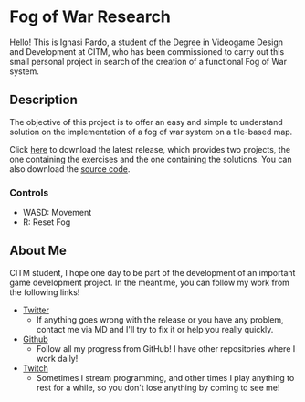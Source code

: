 
# Fog of War Research

Hello! This is Ignasi Pardo, a student of the Degree in Videogame Design and Development at CITM, who has been commissioned to carry out this small personal project in search of the creation of a functional Fog of War system.  

## Description
The objective of this project is to offer an easy and simple to understand solution on the implementation of a fog of war system on a tile-based map. 

Click [here]() to download the latest release, which provides two projects, the one containing the exercises and the one containing the solutions. You can also download the [source code](https://github.com/KuronoaScarlet/ResearchFogOfWar/archive/refs/heads/master.zip).

### Controls
- WASD: Movement
- R: Reset Fog


## About Me
CITM student, I hope one day to be part of the development of an important game development project. In the meantime, you can follow my work from the following links! 
- [Twitter](https://twitter.com/KuronoaScarlet)
	- If anything goes wrong with the release or you have any problem, contact me via MD and I'll try to fix it or help you really quickly.
- [Github](https://github.com/KuronoaScarlet)
	- Follow all my progress from GitHub! I have other repositories where I work daily! 
- [Twitch](https://twitch.tv/Kuronoa_Scarlet)
	- Sometimes I stream programming, and other times I play anything to rest for a while, so you don't lose anything by coming to see me! 


